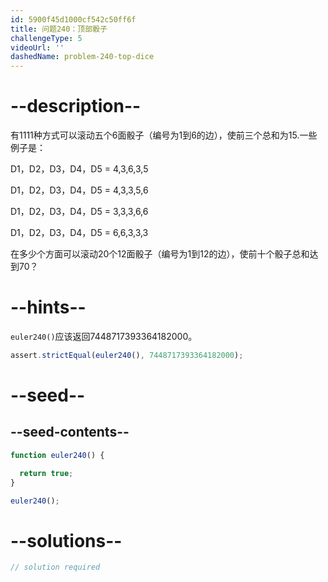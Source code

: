 ```yaml
---
id: 5900f45d1000cf542c50ff6f
title: 问题240：顶部骰子
challengeType: 5
videoUrl: ''
dashedName: problem-240-top-dice
---
```


# --description--

有1111种方式可以滚动五个6面骰子（编号为1到6的边），使前三个总和为15.一些例子是：

D1，D2，D3，D4，D5 = 4,3,6,3,5

D1，D2，D3，D4，D5 = 4,3,3,5,6

D1，D2，D3，D4，D5 = 3,3,3,6,6

D1，D2，D3，D4，D5 = 6,6,3,3,3

在多少个方面可以滚动20个12面骰子（编号为1到12的边），使前十个骰子总和达到70？

# --hints--

`euler240()`应该返回7448717393364182000。

```js
assert.strictEqual(euler240(), 7448717393364182000);
```

# --seed--

## --seed-contents--

```js
function euler240() {

  return true;
}

euler240();
```

# --solutions--

```js
// solution required
```
